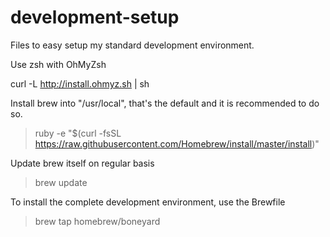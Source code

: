 # development-setup
Files to easy setup my standard development environment.

Use zsh with OhMyZsh

curl -L http://install.ohmyz.sh | sh

Install brew into "/usr/local", that's the default and it is recommended to do so.

> ruby -e "$(curl -fsSL https://raw.githubusercontent.com/Homebrew/install/master/install)"

Update brew itself on regular basis
> brew update

To install the complete development environment, use the Brewfile 
> brew tap homebrew/boneyard



